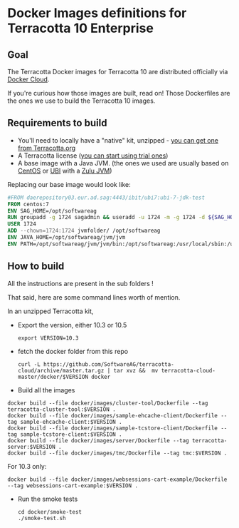 # Docker Images definitions for Terracotta 10 Enterprise

## Goal

The Terracotta Docker images for Terracotta 10 are distributed officially via [Docker Cloud](https://hub.docker.com/_/softwareag-terracottadb).

If you're curious how those images are built, read on! Those Dockerfiles are the ones we use to build the Terracotta 10 images.

## Requirements to build

* You'll need to locally have a "native" kit, unzipped - [you can get one from Terracotta.org](http://www.terracotta.org/downloads/)
* A Terracotta license  ([you can start using trial ones](https://www.terracotta.org/retriever.php?n=TerracottaDB101linux.xml ))
* A base image with a Java JVM. (the ones we used are usually based on [CentOS](https://hub.docker.com/_/centos) or [UBI](https://www.redhat.com/en/blog/introducing-red-hat-universal-base-image) with a [Zulu JVM](https://www.azul.com/downloads/zulu-community/))

Replacing our base image would look like:

```dockerfile
#FROM daerepository03.eur.ad.sag:4443/ibit/ubi7:ubi-7-jdk-test
FROM centos:7
ENV SAG_HOME=/opt/softwareag     
RUN groupadd -g 1724 sagadmin && useradd -u 1724 -m -g 1724 -d ${SAG_HOME} -c "SoftwareAG Admin" sagadmin && mkdir -p ${SAG_HOME} && chown 1724:1724 ${SAG_HOME} && chmod 775 ${SAG_HOME}
USER 1724              
ADD --chown=1724:1724 jvmfolder/ /opt/softwareag           
ENV JAVA_HOME=/opt/softwareag/jvm/jvm
ENV PATH=/opt/softwareag/jvm/jvm/bin:/opt/softwareag:/usr/local/sbin:/usr/local/bin:/usr/sbin:/usr/bin:/sbin:/bin               
```


## How to build

All the instructions are present in the sub folders !

That said, here are some command lines worth of mention.

In an unzipped Terracotta kit, 

* Export the version, either 10.3 or 10.5

      export VERSION=10.3

* fetch the docker folder from this repo

      curl -L https://github.com/SoftwareAG/terracotta-cloud/archive/master.tar.gz | tar xvz &&  mv terracotta-cloud-master/docker/$VERSION docker
    
* Build all the images

```
docker build --file docker/images/cluster-tool/Dockerfile --tag terracotta-cluster-tool:$VERSION .
docker build --file docker/images/sample-ehcache-client/Dockerfile --tag sample-ehcache-client:$VERSION .
docker build --file docker/images/sample-tcstore-client/Dockerfile --tag sample-tcstore-client:$VERSION .
docker build --file docker/images/server/Dockerfile --tag terracotta-server:$VERSION .
docker build --file docker/images/tmc/Dockerfile --tag tmc:$VERSION .
```
For 10.3 only:

    docker build --file docker/images/websessions-cart-example/Dockerfile --tag websessions-cart-example:$VERSION .


* Run the smoke tests
    
      cd docker/smoke-test
      ./smoke-test.sh
    
